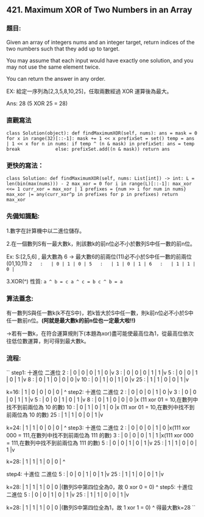 ## 421. Maximum XOR of Two Numbers in an Array
### 題目:
Given an array of integers nums and an integer target, return indices of the two numbers such that they add up to target.

You may assume that each input would have exactly one solution, and you may not use the same element twice.

You can return the answer in any order.

EX: 給定一序列為[2,3,5,8,10,25]，任取兩數經過 XOR 運算後為最大。

Ans: 28 (5 XOR 25 = 28)

### 直觀寫法
``
class Solution(object):
    def findMaximumXOR(self, nums):
        ans = mask = 0
        for x in range(32)[::-1]:
            mask += 1 << x
            prefixSet = set()
            temp = ans | 1 << x
            for n in nums:
                if temp ^ (n & mask) in prefixSet:
                    ans = temp
                    break            
                else:
                    prefixSet.add((n & mask))
        return ans
``

### 更快的寫法：
``
class Solution:
    def findMaximumXOR(self, nums: List[int]) -> int:
        L = len(bin(max(nums))) - 2
        max_xor = 0
        for i in range(L)[::-1]:
            max_xor <<= 1
            curr_xor = max_xor | 1
            prefixes = {num >> i for num in nums}
            max_xor |= any(curr_xor^p in prefixes for p in prefixes)
        return max_xor
``
### 先備知識點:
1.數字在計算機中以二進位儲存。

2.在一個數列S有一最大數k，則該數k的前n位必不小於數列S中任一數的前n位。

Ex: S:[2,5,6] , 最大數為 6 -> 最大數6的前兩位(11)必不小於S中任一數的前兩位(01,10,11)
``
2   :   | 0 | 1 | 0 |
5   :   | 1 | 0 | 1 |
6   :   | 1 | 1 | 0 |
``

3.XOR(^) 性質:
``
a ^ b = c
a ^ c = b
c ^ b = a
``

### 算法蓋念:

有一數列S與任一數k(k不在S中)，若k皆大於S中任一數，則k前n位必不小於S中任一數前n位。**(阿就是最大數k的前n位也一定最大啦!!)**

->若有一數k，在符合運算規則下(本題為xor)盡可能使最高位為1，從最高位依次往低位數運算，則可得到最大數k。

### 流程:

``
step1:
十進位         二進位
2   :   | 0 | 0 | 0 | 1 | 0 |v
3   :   | 0 | 0 | 0 | 1 | 1 |v
5   :   | 0 | 0 | 1 | 0 | 1 |v
8   :   | 0 | 1 | 0 | 0 | 0 |v
10  :   | 0 | 1 | 0 | 1 | 0 |v
25  :   | 1 | 1 | 0 | 0 | 1 |v

k=16:   | 1 | 0 | 0 | 0 | 0 |
          ^
step2:
十進位         二進位
2   :   | 0 | 0 | 0 | 1 | 0 |v
3   :   | 0 | 0 | 0 | 1 | 1 |v
5   :   | 0 | 0 | 1 | 0 | 1 |v
8   :   | 0 | 1 | 0 | 0 | 0 |x (11 xor 01 = 10,在數列中找不到前兩位為 10 的數)
10  :   | 0 | 1 | 0 | 1 | 0 |x (11 xor 01 = 10,在數列中找不到前兩位為 10 的數)
25  :   | 1 | 1 | 0 | 0 | 1 |v

k=24:   | 1 | 1 | 0 | 0 | 0 |
              ^
step3:
十進位         二進位
2   :   | 0 | 0 | 0 | 1 | 0 |x(111 xor 000 = 111,在數列中找不到前兩位為 111 的數)
3   :   | 0 | 0 | 0 | 1 | 1 |x(111 xor 000 = 111,在數列中找不到前兩位為 111 的數)
5   :   | 0 | 0 | 1 | 0 | 1 |v
25  :   | 1 | 1 | 0 | 0 | 1 |v

k=28:   | 1 | 1 | 1 | 0 | 0 |
                  ^
                  
step4:
十進位         二進位
5   :   | 0 | 0 | 1 | 0 | 1 |v
25  :   | 1 | 1 | 0 | 0 | 1 |v

k=28:   | 1 | 1 | 1 | 0 | 0 |(數列S中第四位全為0，故 0 xor 0 = 0)
                      ^
step5:
十進位         二進位
5   :   | 0 | 0 | 1 | 0 | 1 |v
25  :   | 1 | 1 | 0 | 0 | 1 |v

k=28:   | 1 | 1 | 1 | 0 | 0 |(數列S中第四位全為1，故 1 xor 1 = 0)
                          ^
得最大數k=28
``
